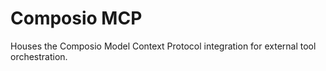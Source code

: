 # Composio MCP

Houses the Composio Model Context Protocol integration for external tool orchestration.
